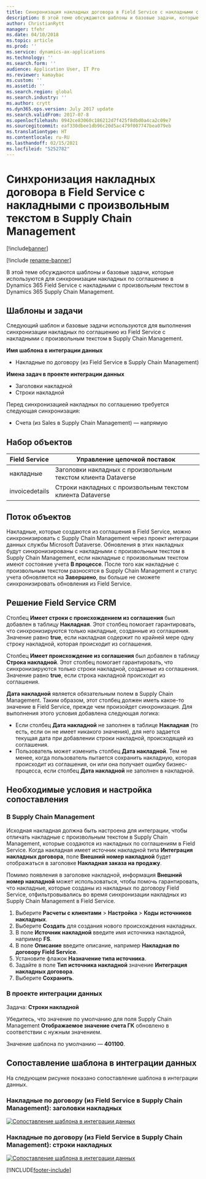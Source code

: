```yaml
---
title: Синхронизация накладных договора в Field Service с накладными с произвольным текстом в Supply Chain Management
description: В этой теме обсуждаются шаблоны и базовые задачи, которые используются для синхронизации накладных по соглашению в Dynamics 365 Field Service с накладными с произвольным текстом в Dynamics 365 Supply Chain Management.
author: ChristianRytt
manager: tfehr
ms.date: 04/10/2018
ms.topic: article
ms.prod: ''
ms.service: dynamics-ax-applications
ms.technology: ''
ms.search.form: ''
audience: Application User, IT Pro
ms.reviewer: kamaybac
ms.custom: ''
ms.assetid: ''
ms.search.region: global
ms.search.industry: ''
ms.author: crytt
ms.dyn365.ops.version: July 2017 update
ms.search.validFrom: 2017-07-8
ms.openlocfilehash: 0942ce83060c186212d7f425f8dbd0a4ca2c09e7
ms.sourcegitcommit: eaf330dbee1db96c20d5ac479f007747bea079eb
ms.translationtype: HT
ms.contentlocale: ru-RU
ms.lasthandoff: 02/15/2021
ms.locfileid: "5252782"
---
```

# <a name="synchronize-agreement-invoices-in-field-service-to-free-text-invoices-in-supply-chain-management"></a>Синхронизация накладных договора в Field Service с накладными с произвольным текстом в Supply Chain Management

[!include[banner](../includes/banner.md)]

[!include [rename-banner](~/includes/cc-data-platform-banner.md)]

В этой теме обсуждаются шаблоны и базовые задачи, которые используются для синхронизации накладных по соглашению в Dynamics 365 Field Service с накладными с произвольным текстом в Dynamics 365 Supply Chain Management.

## <a name="templates-and-tasks"></a>Шаблоны и задачи

Следующий шаблон и базовые задачи используются для выполнения синхронизации накладных по соглашению из Field Service с накладными с произвольным текстом в Supply Chain Management.

**Имя шаблона в интеграции данных**

- Накладные по договору (из Field Service в Supply Chain Management)

**Имена задач в проекте интеграции данных**

- Заголовки накладной
- Строки накладной

Перед синхронизацией накладных по соглашению требуется следующая синхронизация:

- Счета (из Sales в Supply Chain Management) — напрямую

## <a name="entity-set"></a>Набор объектов

| Field Service  | Управление цепочкой поставок                 |
|----------------|----------------------------------------|
| накладные       | Заголовки накладных с произвольным текстом клиента Dataverse |
| invoicedetails | Строки накладных с произвольным текстом клиента Dataverse   |

## <a name="entity-flow"></a>Поток объектов

Накладные, которые создаются из соглашения в Field Service, можно синхронизировать с Supply Chain Management через проект интеграции данных службы Microsoft Dataverse. Обновления в этих накладных будут синхронизированы с накладными с произвольным текстом в Supply Chain Management, если накладные с произвольным текстом имеют состояние учета **В процессе**. После того как накладные с произвольным текстом разносятся в Supply Chain Management и статус учета обновляется на **Завершено**, вы больше не сможете синхронизировать обновления из Field Service.

## <a name="field-service-crm-solution"></a>Решение Field Service CRM

Столбец **Имеет строки с происхождением из соглашения** был добавлен в таблицу **Накладная**. Этот столбец помогает гарантировать, что синхронизируются только накладные, созданные из соглашения. Значение равно **true**, если накладная содержит по крайней мере одну строку накладной, которая происходит из соглашения.

Столбец **Имеет происхождение из соглашения** был добавлен в таблицу **Строка накладной**. Этот столбец помогает гарантировать, что синхронизируются только строки накладной, созданные из соглашения. Значение равно **true**, если строка накладной происходит из соглашения.

**Дата накладной** является обязательным полем в Supply Chain Management. Таким образом, этот столбец должен иметь какое-то значение в Field Service, прежде чем произойдет синхронизация. Для выполнения этого условия добавлена следующая логика:

- Если столбец **Дата накладной** не заполнен в таблице **Накладная** (то есть, если он не имеет никакого значения), для него задается текущая дата при добавлении строки накладной, происходящей из соглашения.
- Пользователь может изменить столбец **Дата накладной**. Тем не менее, когда пользователь пытается сохранить накладную, которая происходит из соглашения, он или она получает ошибку бизнес-процесса, если столбец **Дата накладной** не заполнен в накладной.

## <a name="prerequisites-and-mapping-setup"></a>Необходимые условия и настройка сопоставления

### <a name="in-supply-chain-management"></a>В Supply Chain Management

Исходная накладная должна быть настроена для интеграции, чтобы отличать накладные с произвольным текстом в Supply Chain Management, которые создаются из накладных по соглашениям в Field Service. Когда накладная имеет источник накладной типа **Интеграция накладных договора**, поле **Внешний номер накладной** будет отображаться в заголовке **Накладная заказа на продажу**.

Помимо появления в заголовке накладной, информация **Внешний номер накладной** может использоваться, чтобы помочь гарантировать, что накладные, которые созданы из накладных по договору Field Service, отфильтровывались во время синхронизации накладных из Supply Chain Management в Field Service.

1. Выберите **Расчеты с клиентами** \> **Настройка** \> **Коды источников накладных**.
2. Выберите **Создать** для создания нового происхождения накладных.
3. В поле **Источник накладной** введите имя источника накладной, например **FS**.
4. В поле **Описание** введите описание, например **Накладная по договору Field Service**.
5. Установите флажок **Назначение типа источника**.
6. Задайте в поле **Тип источника накладной** значение **Интеграция накладных договора**.
7. Выберите **Сохранить**.

### <a name="in-the-data-integration-project"></a>В проекте интеграции данных

Задача: **Строки накладной**  

Убедитесь, что значение по умолчанию для поля Supply Chain Management **Отображаемое значение счета ГК** обновлено в соответствии с нужным значением.

Значение шаблона по умолчанию — **401100**.

## <a name="template-mapping-in-data-integration"></a>Сопоставление шаблона в интеграции данных

На следующем рисунке показано сопоставление шаблона в интеграции данных.

### <a name="agreement-invoices-field-service-to-supply-chain-management-invoice-headers"></a>Накладные по договору (из Field Service в Supply Chain Management): заголовки накладных

[![Сопоставление шаблона в интеграции данных](./media/FSFreeTextInvoice1.png)](./media/FSFreeTextInvoice1.png)

### <a name="agreement-invoices-field-service-to-supply-chain-management-invoice-lines"></a>Накладные по договору (из Field Service в Supply Chain Management): строки накладных

[![Сопоставление шаблона в интеграции данных](./media/FSFreeTextInvoice2.png)](./media/FSFreeTextInvoice2.png)


[!INCLUDE[footer-include](../../includes/footer-banner.md)]